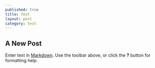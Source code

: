 ```yaml
---
published: true
title: test
layout: post
category: test
---
```

## A New Post

Enter text in [Markdown](http://daringfireball.net/projects/markdown/). Use the toolbar above, or click the **?** button for formatting help.
